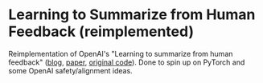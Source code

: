 # Learning to Summarize from Human Feedback (reimplemented)
Reimplementation of OpenAI's "Learning to summarize from human feedback" ([blog](https://openai.com/blog/learning-to-summarize-with-human-feedback/), [paper](https://arxiv.org/abs/2009.01325), [original code](https://github.com/openai/summarize-from-feedback)). Done to spin up on PyTorch and some OpenAI safety/alignment ideas.
